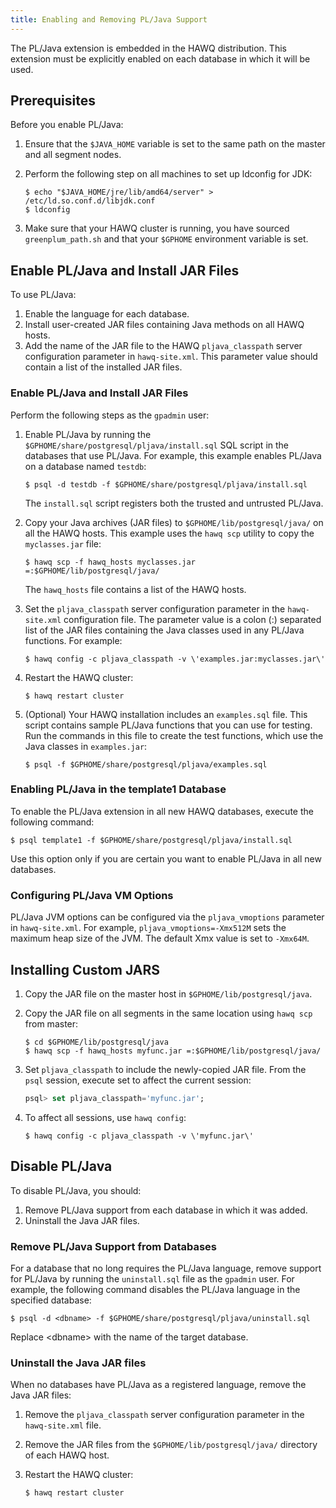 ```yaml
---
title: Enabling and Removing PL/Java Support
---
```


The PL/Java extension is embedded in the HAWQ distribution.  This extension must be explicitly enabled on each database in which it will be used.


## <a id="pljavaprereq"></a>Prerequisites 

Before you enable PL/Java:

1. Ensure that the `$JAVA_HOME` variable is set to the same path on the master and all segment nodes.

2. Perform the following step on all machines to set up ldconfig for JDK:

	``` shell
	$ echo "$JAVA_HOME/jre/lib/amd64/server" > /etc/ld.so.conf.d/libjdk.conf
	$ ldconfig
	```
4. Make sure that your HAWQ cluster is running, you have sourced `greenplum_path.sh` and that your `$GPHOME` environment variable is set.


## <a id="enablepljava"></a>Enable PL/Java and Install JAR Files 

To use PL/Java:

1. Enable the language for each database.
1. Install user-created JAR files containing Java methods on all HAWQ hosts.
1. Add the name of the JAR file to the HAWQ `pljava_classpath` server configuration parameter in `hawq-site.xml`. This parameter value should contain a list of the installed JAR files.

### <a id="enablepljava"></a>Enable PL/Java and Install JAR Files 

Perform the following steps as the `gpadmin` user:

1. Enable PL/Java by running the `$GPHOME/share/postgresql/pljava/install.sql` SQL script in the databases that use PL/Java. For example, this example enables PL/Java on a database named `testdb`:

	``` shell
	$ psql -d testdb -f $GPHOME/share/postgresql/pljava/install.sql
	```

	The `install.sql` script registers both the trusted and untrusted PL/Java.
	
2. Copy your Java archives (JAR files) to `$GPHOME/lib/postgresql/java/` on all the HAWQ hosts. This example uses the `hawq scp` utility to copy the `myclasses.jar` file:

	``` shell
	$ hawq scp -f hawq_hosts myclasses.jar =:$GPHOME/lib/postgresql/java/
	```
	The `hawq_hosts` file contains a list of the HAWQ hosts.

3. Set the `pljava_classpath` server configuration parameter in the `hawq-site.xml` configuration file. The parameter value is a colon (:) separated list of the JAR files containing the Java classes used in any PL/Java functions. For example:

	``` shell
	$ hawq config -c pljava_classpath -v \'examples.jar:myclasses.jar\' 
	```
	
4. Restart the HAWQ cluster:

	``` shell
	$ hawq restart cluster
	```

5. (Optional) Your HAWQ installation includes an `examples.sql` file.  This script contains sample PL/Java functions that you can use for testing. Run the commands in this file to create the test functions, which use the Java classes in `examples.jar`:

	``` shell
	$ psql -f $GPHOME/share/postgresql/pljava/examples.sql
	```
	
### Enabling PL/Java in the template1 Database


To enable the PL/Java extension in all new HAWQ databases, execute the following command: 

``` shell
$ psql template1 -f $GPHOME/share/postgresql/pljava/install.sql
```

Use this option only if you are certain you want to enable PL/Java in all new databases.

### Configuring PL/Java VM Options

PL/Java JVM options can be configured via the `pljava_vmoptions` parameter in `hawq-site.xml`. For example, `pljava_vmoptions=-Xmx512M` sets the maximum heap size of the JVM. The default Xmx value is set to `-Xmx64M`.

## <a id="installcustomjars"></a>Installing Custom JARS 

1. Copy the JAR file on the master host in `$GPHOME/lib/postgresql/java`.
1. Copy the JAR file on all segments in the same location using `hawq scp` from master:

 	``` shell
	$ cd $GPHOME/lib/postgresql/java
	$ hawq scp -f hawq_hosts myfunc.jar =:$GPHOME/lib/postgresql/java/
	```
1. Set `pljava_classpath` to include the newly-copied JAR file. From the `psql` session, execute set to affect the current session:

	``` sql
	psql> set pljava_classpath='myfunc.jar'; 
	```

1. To affect all sessions, use `hawq config`: 
	
	``` shell
	$ hawq config -c pljava_classpath -v \'myfunc.jar\' 
	```
	
## <a id="uninstallpljava"></a>Disable PL/Java 

To disable PL/Java, you should:

1. Remove PL/Java support from each database in which it was added.
2. Uninstall the Java JAR files.

### <a id="uninstallpljavasupport"></a>Remove PL/Java Support from Databases 

For a database that no long requires the PL/Java language, remove support for PL/Java by running the `uninstall.sql` file as the `gpadmin` user. For example, the following command disables the PL/Java language in the specified database:

``` shell
$ psql -d <dbname> -f $GPHOME/share/postgresql/pljava/uninstall.sql
```

Replace \<dbname\> with the name of the target database.


### <a id="uninstallpljavapackage"></a>Uninstall the Java JAR files 

When no databases have PL/Java as a registered language, remove the Java JAR files:

1. Remove the `pljava_classpath` server configuration parameter in the `hawq-site.xml` file.

1. Remove the JAR files from the `$GPHOME/lib/postgresql/java/` directory of each HAWQ host.

1. Restart the HAWQ cluster:

	``` shell
	$ hawq restart cluster
	```

